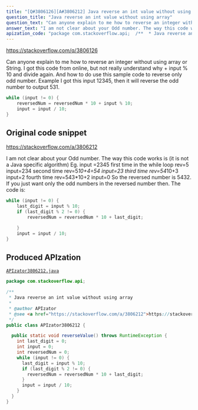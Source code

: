 ```yaml
---
title: "[Q#3806126][A#3806212] Java reverse an int value without using array"
question_title: "Java reverse an int value without using array"
question_text: "Can anyone explain to me how to reverse an integer without using array or String. I got this code from online, but not really understand why + input % 10 and divide again. And how to do use this sample code to reverse only odd number. Example I got this input 12345, then it will reverse the odd number to output 531."
answer_text: "I am not clear about your Odd number. The way this code works is (it is not a Java specific algorithm) Eg. input =2345 first time in the while loop  rev=5 input=234 second time rev=5*10+4=54 input=23 third time rev=54*10+3 input=2 fourth time rev=543*10+2 input=0 So the reversed number is 5432. If you just want only the odd numbers in the reversed number then. The code is:"
apization_code: "package com.stackoverflow.api;  /**  * Java reverse an int value without using array  *  * @author APIzator  * @see <a href=\"https://stackoverflow.com/a/3806212\">https://stackoverflow.com/a/3806212</a>  */ public class APIzator3806212 {    public static void reverseValue() throws RuntimeException {     int last_digit = 0;     int input = 0;     int reversedNum = 0;     while (input != 0) {       last_digit = input % 10;       if (last_digit % 2 != 0) {         reversedNum = reversedNum * 10 + last_digit;       }       input = input / 10;     }   } }"
---
```


https://stackoverflow.com/q/3806126

Can anyone explain to me how to reverse an integer without using array or String. I got this code from online, but not really understand why + input % 10 and divide again.
And how to do use this sample code to reverse only odd number. Example I got this input 12345, then it will reverse the odd number to output 531.


```java
while (input != 0) {
    reversedNum = reversedNum * 10 + input % 10;
    input = input / 10;   
}
```


## Original code snippet

https://stackoverflow.com/a/3806212

I am not clear about your Odd number.
The way this code works is (it is not a Java specific algorithm)
Eg.
input =2345
first time in the while loop 
rev=5 input=234
second time
rev=5*10+4=54 input=23
third time
rev=54*10+3 input=2
fourth time
rev=543*10+2 input=0
So the reversed number is 5432.
If you just want only the odd numbers in the reversed number then.
The code is:

```java
while (input != 0) {    
    last_digit = input % 10;
    if (last_digit % 2 != 0) {     
        reversedNum = reversedNum * 10 + last_digit;

    }
    input = input / 10; 
}
```

## Produced APIzation

[`APIzator3806212.java`](https://github.com/pasqualesalza/apization-temp-data/raw/master/apizations/java/APIzator3806212.java)

```java
package com.stackoverflow.api;

/**
 * Java reverse an int value without using array
 *
 * @author APIzator
 * @see <a href="https://stackoverflow.com/a/3806212">https://stackoverflow.com/a/3806212</a>
 */
public class APIzator3806212 {

  public static void reverseValue() throws RuntimeException {
    int last_digit = 0;
    int input = 0;
    int reversedNum = 0;
    while (input != 0) {
      last_digit = input % 10;
      if (last_digit % 2 != 0) {
        reversedNum = reversedNum * 10 + last_digit;
      }
      input = input / 10;
    }
  }
}

```